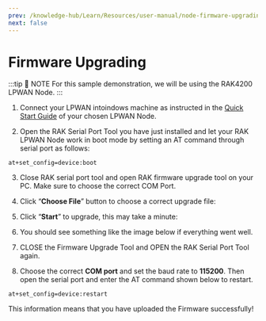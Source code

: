 ```yaml
---
prev: /knowledge-hub/Learn/Resources/user-manual/node-firmware-upgrading/
next: false
---
```

# Firmware Upgrading

:::tip 📝 NOTE
For this sample demonstration, we will be using the RAK4200 LPWAN Node.
:::

1. Connect your LPWAN intoindows machine as instructed in the [Quick Start Guide](/Product-Categories/) of your chosen LPWAN Node.

2. Open the RAK Serial Port Tool you have just installed and let your RAK LPWAN Node work in boot mode by setting an AT command through serial port as follows: 

```
at+set_config=device:boot
```
<rk-img
  src="/assets/images/user-manual/node-firmware-upgrading/boot-mode.jpg"
  width="75%"
  figure-number="1"
  caption="Entering Boot Mode"
/>

3. Close RAK serial port tool and open RAK firmware upgrade tool on your PC. Make sure to choose the correct COM Port.

<rk-img
  src="/assets/images/user-manual/node-firmware-upgrading/rak-firmware-upgrade-tool.jpg"
  width="75%"
  figure-number="2"
  caption="RAK Firmware Upgrade Tool"
/>

4. Click “**Choose File**” button to choose a correct upgrade file:

<rk-img
  src="/assets/images/user-manual/node-firmware-upgrading/file-choosing.jpg"
  width="75%"
  figure-number="3"
  caption="Choosing the Correct Upgrade file"
/>

5. Click “**Start**” to upgrade, this may take a minute:

<rk-img
  src="/assets/images/user-manual/node-firmware-upgrading/burning-progress.jpg"
  width="75%"
  figure-number="4"
  caption="Firmware Upgrading in Process"
/>

6. You should see something like the image below if everything went well.

<rk-img
  src="/assets/images/user-manual/node-firmware-upgrading/upgrade-successful.jpg"
  width="75%"
  figure-number="5"
  caption="Successfully Upgraded Firmware"
/>

7. CLOSE the Firmware Upgrade Tool and OPEN the RAK Serial Port Tool again.

8. Choose the correct **COM port** and set the baud rate to **115200**. Then open the serial port and enter the AT command shown below to restart.

```
at+set_config=device:restart
```

<rk-img
  src="/assets/images/user-manual/node-firmware-upgrading/restart.jpg"
  width="75%"
  figure-number="6"
  caption="Restarting your Device"
/>

This information means that you have uploaded the Firmware successfully!

